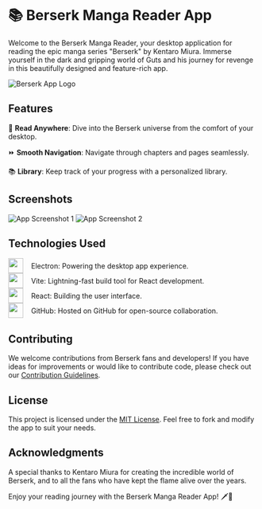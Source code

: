 # 📚 Berserk Manga Reader App

Welcome to the Berserk Manga Reader, your desktop application for reading the epic manga series "Berserk" by Kentaro Miura. Immerse yourself in the dark and gripping world of Guts and his journey for revenge in this beautifully designed and feature-rich app.

![Berserk App Logo](https://i.ibb.co/bbbhSLf/berserk-griffith.jpg)

## Features

📖 **Read Anywhere**: Dive into the Berserk universe from the comfort of your desktop.

⏩ **Smooth Navigation**: Navigate through chapters and pages seamlessly.

📚 **Library**: Keep track of your progress with a personalized library.

## Screenshots

![App Screenshot 1](https://i.ibb.co/xYfvNYy/Screenshot-2023-09-05-125049.png)
![App Screenshot 2](https://i.ibb.co/y5KkVCH/Screenshot-2023-09-05-125058.png)

## Technologies Used

<div style="display: flex; align-items:center; gap: 1rem">
    <img src="https://www.electronjs.org/assets/img/logo.svg" width="30"> 
    <span>Electron: Powering the desktop app experience.</span>
</div>

<div style="display: flex; align-items:center; gap: 1rem">
    <img src="https://vitejs.dev/logo.svg" width="30"> 
    <span>Vite: Lightning-fast build tool for React development.</span>
</div>

<div style="display: flex; align-items:center; gap: 1rem">
    <img src="https://legacy.reactjs.org/logo-180x180.png " width="30"> 
    <span>React: Building the user interface.</span>
</div>

<div style="display: flex; align-items:center; gap: 1rem">
    <img src="https://github.githubassets.com/images/modules/logos_page/GitHub-Mark.png" width="30"> 
    <span>GitHub: Hosted on GitHub for open-source collaboration.</span>
</div>

## Contributing

We welcome contributions from Berserk fans and developers! If you have ideas for improvements or would like to contribute code, please check out our [Contribution Guidelines](CONTRIBUTING.md).

## License

This project is licensed under the [MIT License](LICENSE.md). Feel free to fork and modify the app to suit your needs.

## Acknowledgments

A special thanks to Kentaro Miura for creating the incredible world of Berserk, and to all the fans who have kept the flame alive over the years.

Enjoy your reading journey with the Berserk Manga Reader App! 🗡️📜

